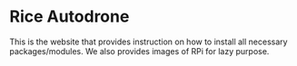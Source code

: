 # Rice Autodrone

This is the website that provides instruction on how to install all necessary packages/modules.
We also provides images of RPi for lazy purpose.